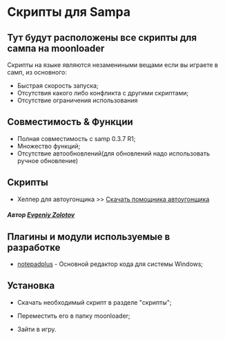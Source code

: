 # Скрипты для Sampa
## Тут будут расположены все скрипты для сампа на moonloader

Скрипты на языке являются незамениными вещами если вы играете в самп, из основного:
- Быстрая скорость запуска;
- Отсутствия какого либо конфликта с другими скриптами;
- Отсутствие ограничения использования

## Совместимость & Функции
- Полная совместимость с samp 0.3.7 R1;
- Множество функций;
- Отсутствие автообновлений(для обновлений надо использовать ручное обновление)

## Скрипты

- Хелпер для автоугонщика >> [Скачать помощника автоугонщика]

##### Автор [Evgeniy Zolotov]

## Плагины и модули используемые в разработке
- [notepadplus] - Основной редактор кода для системы Windows;

## Установка

- Скачать необходимый скрипт в разделе "скрипты";
- Переместить его в папку moonloader;
- Зайти в игру.

   [dill]: <https://github.com/Jeka345/samp-scripts>
   [git-repo-url]: <https://github.com/Jeka345/samp-scripts.git>
   [Evgeniy Zolotov]: <https://vk.com/liveevg>
   [notepadplus]: <https://notepad-plus-plus.org/downloads/>
   [Скачать помощника автоугонщика]: <https://github.com/Jeka345/samp-scripts/blob/main/takescar.zip>
